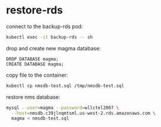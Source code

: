 # restore-rds

connect to the backup-rds pod:
```bash
kubectl exec -it backup-rds -- sh
```

drop and create new magma database:
```mysql
DROP DATABASE magma;
CREATE DATABASE magma;
```

copy file to the container:
```bash
kubectl cp nmsdb-test.sql /tmp/nmsdb-test.sql
```

restore nms database:
```bash
mysql --user=magma --password=wllctel2007 \
  --host=nmsdb.c39jlnqmtsml.us-west-2.rds.amazonaws.com \
  magma < nmsdb-test.sql
```
